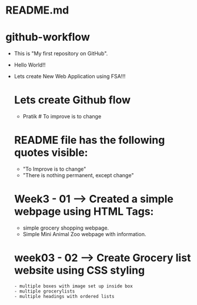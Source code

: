 # README.md

# github-workflow

- This is "My first repository on GitHub".
- Hello World!!
- Lets create New Web Application using FSA!!!

  # Lets create Github flow

  - Pratik # To improve is to change

  # README file has the following quotes visible:

  - "To Improve is to change"
  - "There is nothing permanent, except change"

  # Week3 - 01 --> Created a simple webpage using HTML Tags:
    - simple grocery shopping webpage.
    - Simple Mini Animal Zoo webpage with information.
    # week03 - 02 --> Create Grocery list website using CSS styling
      - multiple boxes with image set up inside box
      - multiple grocerylists
      - multiple headings with ordered lists